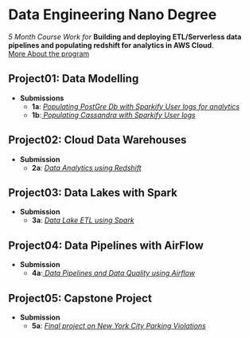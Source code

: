 # Data Engineering Nano Degree
_5 Month Course Work for_ __Building and deploying ETL/Serverless data pipelines and populating redshift for analytics in AWS Cloud__.  
[More About the program](https://www.udacity.com/course/data-engineer-nanodegree--nd027)

## Project01: Data Modelling
* __Submissions__
  - __1a__: <a href="https://github.com/rv1448/Data-Engineering-Nano-Degree/tree/master/Project01.Submission"><em> Populating PostGre Db with Sparkify User logs for analytics</em></a>
  - __1b__:<a href="https://github.com/rv1448/Data-Engineering-Nano-Degree/tree/master/Project02.Submission"><em> Populating Cassandra with Sparkify User logs</em></a>
  
## Project02: Cloud Data Warehouses
* __Submission__
  - __2a__: <a href="https://github.com/rv1448/Data-Engineering-Nano-Degree/tree/master/Project03.Submission"><em>Data Analytics using Redshift</em></a>
  
## Project03: Data Lakes with Spark
* __Submission__
  - __3a__: <a href="https://github.com/rv1448/Data-Engineering-Nano-Degree/tree/master/Project04.Submission"><em> Data Lake ETL using Spark</em></a>  
  
## Project04: Data Pipelines with AirFlow
* __Submission__
  - __4a__:<a href="https://github.com/rv1448/Data-Engineering-Nano-Degree/tree/master/Project05.Submission/airflow"><em> Data Pipelines and Data Quality using Airflow</em></a>  
  
  
## Project05: Capstone Project
* __Submission__
  - __5a__: <a href="https://github.com/rv1448/NYCParkingTicketsDataset"><em>Final project on New York City Parking Violations</em></a>  
